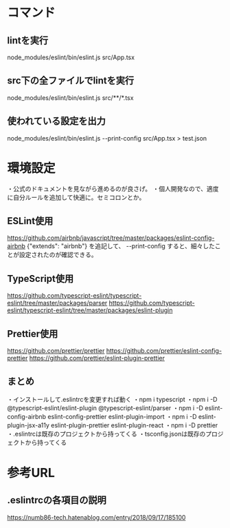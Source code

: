 
# コマンド

## lintを実行
node_modules/eslint/bin/eslint.js src/App.tsx
## src下の全ファイルでlintを実行
node_modules/eslint/bin/eslint.js src/**/*.tsx
## 使われている設定を出力
node_modules/eslint/bin/eslint.js --print-config src/App.tsx > test.json

# 環境設定
・公式のドキュメントを見ながら進めるのが良さげ。
・個人開発なので、適度に自分ルールを追加して快適に。セミコロンとか。

## ESLint使用
https://github.com/airbnb/javascript/tree/master/packages/eslint-config-airbnb
{"extends": "airbnb"} を追記して、
--print-config すると、細々したことが設定されたのが確認できる。

## TypeScript使用
https://github.com/typescript-eslint/typescript-eslint/tree/master/packages/parser
https://github.com/typescript-eslint/typescript-eslint/tree/master/packages/eslint-plugin

## Prettier使用
https://github.com/prettier/prettier
https://github.com/prettier/eslint-config-prettier
https://github.com/prettier/eslint-plugin-prettier

## まとめ
・インストールして.eslintrcを変更すれば動く
・npm i typescript
・npm i -D @typescript-eslint/eslint-plugin @typescript-eslint/parser
・npm i -D eslint-config-airbnb eslint-config-prettier eslint-plugin-import
・npm i -D eslint-plugin-jsx-a11y eslint-plugin-prettier eslint-plugin-react
・npm i -D prettier
・.eslintrcは既存のプロジェクトから持ってくる
・tsconfig.jsonは既存のプロジェクトから持ってくる

# 参考URL

## .eslintrcの各項目の説明
https://numb86-tech.hatenablog.com/entry/2018/09/17/185100
